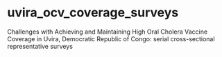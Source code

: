 # uvira_ocv_coverage_surveys
Challenges with Achieving and Maintaining High Oral Cholera Vaccine Coverage in Uvira, Democratic Republic of Congo: serial cross-sectional representative surveys
